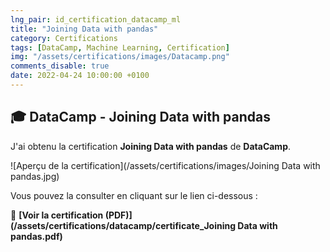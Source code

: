 ```yaml
---
lng_pair: id_certification_datacamp_ml
title: "Joining Data with pandas"
category: Certifications
tags: [DataCamp, Machine Learning, Certification]
img: "/assets/certifications/images/Datacamp.png"
comments_disable: true
date: 2022-04-24 10:00:00 +0100
---
```


## 🎓 DataCamp - Joining Data with pandas

J'ai obtenu la certification **Joining Data with pandas** de **DataCamp**.

![Aperçu de la certification](/assets/certifications/images/Joining Data with pandas.jpg)  

Vous pouvez la consulter en cliquant sur le lien ci-dessous :

📜 **[Voir la certification (PDF)](/assets/certifications/datacamp/certificate_Joining Data with pandas.pdf)** 
